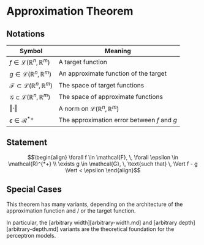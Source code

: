 # Approximation Theorem

## Notations

| Symbol                                                                    | Meaning                                                                           |
| ------------------------------------------------------------------------- | --------------------------------------------------------------------------------- |
| $f \in \mathcal{L}(\mathbb{R}^{n}, \mathbb{R}^{m})$                       | A target function                                                                 |
| $g \in \mathcal{L}(\mathbb{R}^{n}, \mathbb{R}^{m})$                       | An approximate function of the target                                             |
| $\mathcal{F} \subset \mathcal{L}(\mathbb{R}^{n}, \mathbb{R}^{m})$         | The space of target functions                                                     |
| $\mathcal{G} \subset \mathcal{L}(\mathbb{R}^{n}, \mathbb{R}^{m})$         | The space of approximate functions                                                |
| $\Vert \cdot \Vert$                                                       | A norm on $\mathcal{L}(\mathbb{R}^{n}, \mathbb{R}^{m})$                           |
| $\epsilon \in \mathcal{R}^{*+}$                                           | The approximation error between $f$ and $g$                                       |

## Statement

$$\begin{align}
\forall f \in \mathcal{F}, \, \forall \epsilon \in \mathcal{R}^{*+} \\
\exists g \in \mathcal{G}, \, \text{such that} \, \Vert f - g \Vert < \epsilon
\end{align}$$

## Special Cases

This theorem has many variants, depending on the architecture of the approximation function and / or the target function.

In particular, the [arbitrary width][arbitrary-width.md] and [arbitrary depth][arbitrary-depth.md] variants are the theoretical foundation for the perceptron models.
